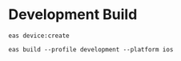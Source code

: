 # Development Build

```
eas device:create
```

```
eas build --profile development --platform ios
```

